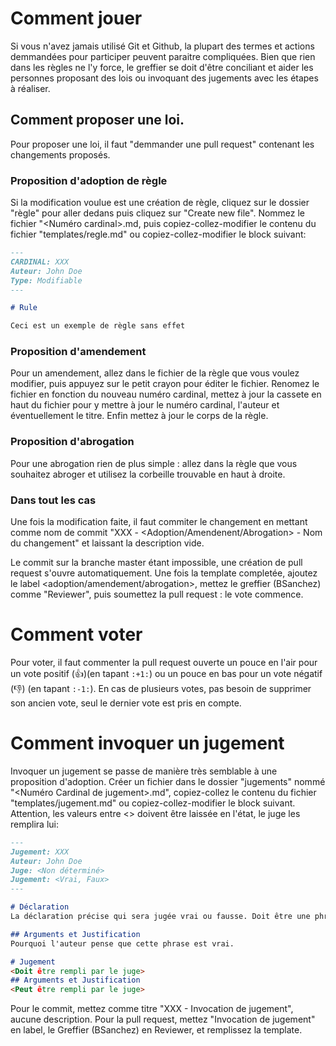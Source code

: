 # Comment jouer

Si vous n'avez jamais utilisé Git et Github, la plupart des termes et actions demmandées 
pour participer peuvent paraitre compliquées. Bien que rien dans les règles ne l'y force, 
le greffier se doit d'être conciliant et aider les personnes proposant des lois ou invoquant
des jugements avec les étapes à réaliser.

## Comment proposer une loi.
Pour proposer une loi, il faut "demmander une pull request" contenant les changements proposés.

### Proposition d'adoption de règle
Si la modification voulue est une création de règle, cliquez sur le dossier "règle" pour aller dedans puis cliquez sur "Create new file". Nommez le fichier "<Numéro cardinal>.md, puis copiez-collez-modifier le contenu du fichier "templates/regle.md" ou copiez-collez-modifier le block suivant:

```markdown
---
CARDINAL: XXX
Auteur: John Doe
Type: Modifiable
---

# Rule

Ceci est un exemple de règle sans effet
```

### Proposition d'amendement
Pour un amendement, allez dans le fichier de la règle que vous voulez modifier,
puis appuyez sur le petit crayon pour éditer le fichier. Renomez le fichier en 
fonction du nouveau numéro cardinal, mettez à jour la cassete en haut du 
fichier pour y mettre à jour le numéro cardinal, l'auteur et éventuellement le titre.
Enfin mettez à jour le corps de la règle.

### Proposition d'abrogation
Pour une abrogation rien de plus simple : allez dans la règle que vous souhaitez abroger et utilisez la corbeille trouvable en haut à droite.

### Dans tout les cas
Une fois la modification faite, il faut commiter le changement en mettant comme nom de commit "XXX - <Adoption/Amendenent/Abrogation> - Nom du changement" et laissant la description vide.

Le commit sur la branche master étant impossible, une création de pull request s'ouvre automatiquement. Une fois la template completée, ajoutez le label <adoption/amendement/abrogation>, mettez
le greffier (BSanchez) comme "Reviewer", puis soumettez la pull request : le vote commence.

# Comment voter
Pour voter, il faut commenter la pull request ouverte un pouce en l'air pour un vote positif (:+1:)(en tapant `:+1:`) ou un pouce en bas pour un vote négatif (:-1:) (en tapant `:-1:`). En cas de plusieurs votes, pas besoin de
supprimer son ancien vote, seul le dernier vote est pris en compte.

# Comment invoquer un jugement
Invoquer un jugement se passe de manière très semblable à une proposition d'adoption. Créer un fichier dans le dossier "jugements" nommé "<Numéro Cardinal de jugement>.md", copiez-collez le contenu
 du fichier "templates/jugement.md" ou copiez-collez-modifier le block suivant. Attention, les valeurs entre <> doivent être laissée en l'état, le juge les remplira lui: 

```markdown
---
Jugement: XXX
Auteur: John Doe
Juge: <Non déterminé>
Jugement: <Vrai, Faux>
---

# Déclaration
La déclaration précise qui sera jugée vrai ou fausse. Doit être une phrase affirmative.

## Arguments et Justification
Pourquoi l'auteur pense que cette phrase est vrai.

# Jugement
<Doit être rempli par le juge>
## Arguments et Justification
<Peut être rempli par le juge>
```

Pour le commit, mettez comme titre "XXX - Invocation de jugement", aucune description.
Pour la pull request, mettez "Invocation de jugement" en label, le Greffier (BSanchez) en Reviewer, et remplissez la template.
